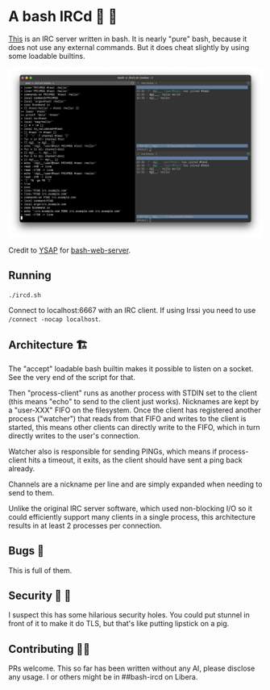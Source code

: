 # A bash IRCd 🐣 💬

[This](./ircd.sh) is an IRC server written in bash. It is nearly "pure" bash,
because it does not use any external commands. But it does cheat slightly by
using some loadable builtins.

<img src="screen.png">

Credit to [YSAP](https://www.youtube.com/@yousuckatprogramming) for
[bash-web-server](https://github.com/bahamas10/bash-web-server).

## Running

```
./ircd.sh
```

Connect to localhost:6667 with an IRC client. If using Irssi you need to use
`/connect -nocap localhost`.

## Architecture 🏗️

The "accept" loadable bash builtin makes it possible to listen on a socket. See
the very end of the script for that.

Then "process-client" runs as another process with STDIN set to the client
(this means "echo" to send to the client just works). Nicknames are kept by a
"user-XXX" FIFO on the filesystem. Once the client has registered another
process ("watcher") that reads from that FIFO and writes to the client is
started, this means other clients can directly write to the FIFO, which in turn
directly writes to the user's connection.

Watcher also is responsible for sending PINGs, which means if process-client
hits a timeout, it exits, as the client should have sent a ping back already.

Channels are a nickname per line and are simply expanded when needing to send
to them.

Unlike the original IRC server software, which used non-blocking I/O so it
could efficiently support many clients in a single process, this architecture
results in at least 2 processes per connection.

## Bugs 🐛

This is full of them.

## Security 🔐 🚨

I suspect this has some hilarious security holes. You could put stunnel in
front of it to make it do TLS, but that's like putting lipstick on a pig.

## Contributing 🧑‍💻

PRs welcome. This so far has been written without any AI, please disclose any
usage. I or others might be in ##bash-ircd on Libera.
